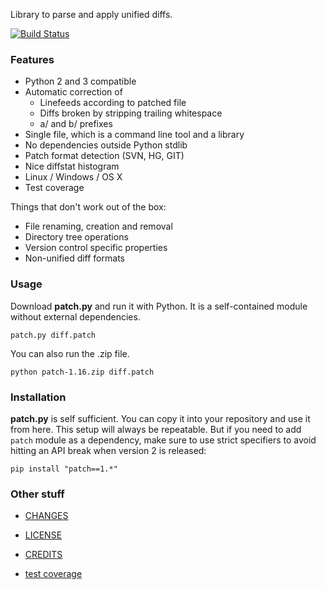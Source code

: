 Library to parse and apply unified diffs.

[![Build Status](https://travis-ci.com/brave/python-patch.svg?branch=master)](https://travis-ci.com/brave/python-patch)

### Features

 * Python 2 and 3 compatible
 * Automatic correction of
   * Linefeeds according to patched file
   * Diffs broken by stripping trailing whitespace
   * a/ and b/ prefixes
 * Single file, which is a command line tool and a library
 * No dependencies outside Python stdlib
 * Patch format detection (SVN, HG, GIT)
 * Nice diffstat histogram
 * Linux / Windows / OS X
 * Test coverage

Things that don't work out of the box:

 * File renaming, creation and removal
 * Directory tree operations
 * Version control specific properties
 * Non-unified diff formats


### Usage

Download **patch.py** and run it with Python. It is a self-contained
module without external dependencies.

    patch.py diff.patch

You can also run the .zip file.
    
    python patch-1.16.zip diff.patch

### Installation

**patch.py** is self sufficient. You can copy it into your repository
and use it from here. This setup will always be repeatable. But if
you need to add `patch` module as a dependency, make sure to use strict
specifiers to avoid hitting an API break when version 2 is released:

    pip install "patch==1.*"


### Other stuff

* [CHANGES](doc/CHANGES.md)
* [LICENSE](doc/LICENSE)
* [CREDITS](doc/CREDITS)

* [test coverage](http://techtonik.github.io/python-patch/tests/coverage/)
